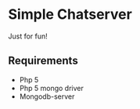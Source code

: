 Simple Chatserver
=================

Just for fun!

Requirements
------------

- Php 5
- Php 5 mongo driver
- Mongodb-server